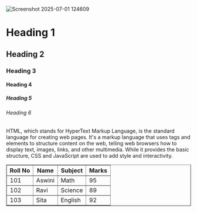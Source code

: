 ![Screenshot 2025-07-01 124609](https://github.com/user-attachments/assets/9ceb3142-0de2-4433-b8ba-92b5f0562352)
<!DOCTYPE html>
<html>
  <head>
    <title>HTML Assignment</title>
  </head>
  <body>
    <h1>Heading 1</h1>
    <h2>Heading 2</h2>
    <h3>Heading 3</h3>
    <h4>Heading 4</h4>
    <h5>Heading 5</h5>
    <h6>Heading 6</h6>
    <p>HTML, which stands for HyperText Markup Language, is the standard language for creating web pages. It's a markup language that uses tags and elements to structure content on the web, telling web browsers how to display text, images, links, and other multimedia. While it provides the basic structure, CSS and JavaScript are used to add style and interactivity. </p>
     <table border="1">
    <tr>
      <th>Roll No</th>
      <th>Name</th>
      <th>Subject</th>
      <th>Marks</th>
    </tr>
    <tr>
      <td>101</td>
      <td>Aswini</td>
      <td>Math</td>
      <td>95</td>
    </tr>
    <tr>
      <td>102</td>
      <td>Ravi</td>
      <td>Science</td>
      <td>89</td>
    </tr>
    <tr>
      <td>103</td>
      <td>Sita</td>
      <td>English</td>
      <td>92</td>
    </tr>
  </table>
  </body>
</html>
